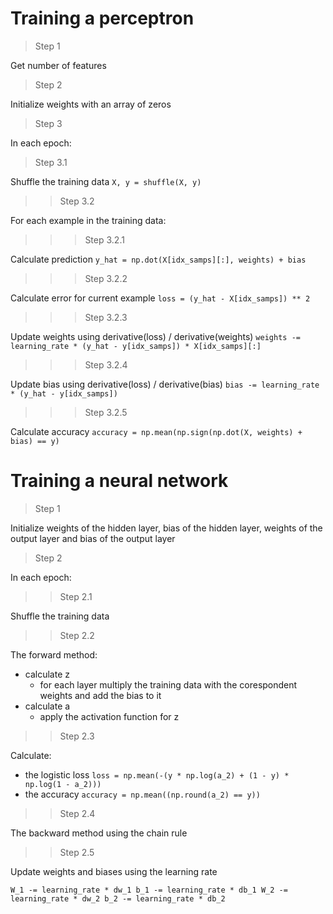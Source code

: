 # Training a perceptron

>Step 1

Get number of features

>Step 2

Initialize weights with an array of zeros

>Step 3

In each epoch:

>Step 3.1

Shuffle the training data `X, y = shuffle(X, y)`

>>Step 3.2

For each example in the training data:

>>>Step 3.2.1

Calculate prediction `y_hat = np.dot(X[idx_samps][:], weights) + bias`

>>>Step 3.2.2

Calculate error for current example `loss = (y_hat - X[idx_samps]) ** 2`

>>>Step 3.2.3

Update weights using derivative(loss) / derivative(weights) `weights -= learning_rate * (y_hat - y[idx_samps]) * X[idx_samps][:]`

>>>Step 3.2.4

Update bias using derivative(loss) / derivative(bias) `bias -= learning_rate * (y_hat - y[idx_samps])`

>>>Step 3.2.5

Calculate accuracy `accuracy = np.mean(np.sign(np.dot(X, weights) + bias) == y)`

# Training a neural network

>Step 1

Initialize weights of the hidden layer, bias of the hidden layer, weights of the output layer and bias of the output layer

>Step 2

In each epoch:

>>Step 2.1

Shuffle the training data

>>Step 2.2

The forward method: 
  - calculate z 
    - for each layer multiply the training data with the corespondent weights and add the bias to it
  - calculate a 
    - apply the activation function for z
    
>>Step 2.3

Calculate: 
  - the logistic loss
   `loss = np.mean(-(y * np.log(a_2) + (1 - y) * np.log(1 - a_2)))`
  - the accuracy
   `accuracy = np.mean((np.round(a_2) == y))`

>>Step 2.4

The backward method using the chain rule

>>Step 2.5

Update weights and biases using the learning rate

`
W_1 -= learning_rate * dw_1
b_1 -= learning_rate * db_1
W_2 -= learning_rate * dw_2
b_2 -= learning_rate * db_2
`
  

